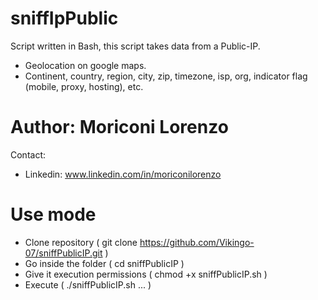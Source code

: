 # sniffIpPublic
Script written in Bash, this script takes data from a Public-IP.
- Geolocation on google maps.
- Continent, country, region, city, zip, timezone, isp, org, indicator flag (mobile, proxy, hosting), etc.

# Author: Moriconi Lorenzo
Contact:
- Linkedin: www.linkedin.com/in/moriconilorenzo

# Use mode
- Clone repository ( git clone https://github.com/Vikingo-07/sniffPublicIP.git )
- Go inside the folder ( cd sniffPublicIP )
- Give it execution permissions ( chmod +x sniffPublicIP.sh )
- Execute ( ./sniffPublicIP.sh ... )
